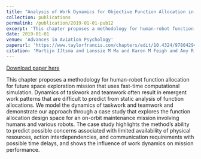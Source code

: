 ```yaml
---
title: "Analysis of Work Dynamics for Objective Function Allocation in Manned Spaceflight Operations"
collection: publications
permalink: /publication/2019-01-01-pub12
excerpt: 'This chapter proposes a methodology for human-robot function allocation for future space exploration mission that uses fast-time computational simulation. Dynamics of taskwork and teamwork often result in emergent work patterns that are difficult to predict from static analysis of function allocations. We model the dynamics of taskwork and teamwork and demonstrate our approach through a case study that explores the function allocation design space for an on-orbit maintenance mission involving humans and various robots. The case study highlights the method’s ability to predict possible concerns associated with limited availability of physical resources, action interdependencies, and communication requirements with possible time delays, and shows the influence of work dynamics on mission performance.'
date: 2019-01-01
venue: 'Advances in Aviation Psychology'
paperurl: 'https://www.taylorfrancis.com/chapters/edit/10.4324/9780429492181-5/analysis-work-dynamics-objective-function-allocation-manned-spaceflight-operations-martijn-ijtsma-lanssie-ma-karen-feigh-amy-pritchett'
citation: 'Martijn IJtsma and Lanssie M Ma and Karen M Feigh and Amy R Pritchett (2019). Analysis of Work Dynamics for Objective Function Allocation in Manned Spaceflight Operations. In Advances in Aviation Psychology'
---
```


<a href='https://www.taylorfrancis.com/chapters/edit/10.4324/9780429492181-5/analysis-work-dynamics-objective-function-allocation-manned-spaceflight-operations-martijn-ijtsma-lanssie-ma-karen-feigh-amy-pritchett'>Download paper here</a>

This chapter proposes a methodology for human-robot function allocation for future space exploration mission that uses fast-time computational simulation. Dynamics of taskwork and teamwork often result in emergent work patterns that are difficult to predict from static analysis of function allocations. We model the dynamics of taskwork and teamwork and demonstrate our approach through a case study that explores the function allocation design space for an on-orbit maintenance mission involving humans and various robots. The case study highlights the method’s ability to predict possible concerns associated with limited availability of physical resources, action interdependencies, and communication requirements with possible time delays, and shows the influence of work dynamics on mission performance.
